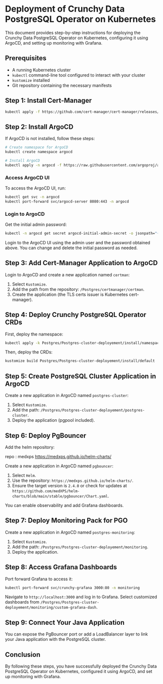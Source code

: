 
# Deployment of Crunchy Data PostgreSQL Operator on Kubernetes

This document provides step-by-step instructions for deploying the Crunchy Data PostgreSQL Operator on Kubernetes, configuring it using ArgoCD, and setting up monitoring with Grafana.

## Prerequisites

- A running Kubernetes cluster
- `kubectl` command-line tool configured to interact with your cluster
- `kustomize` installed
- Git repository containing the necessary manifests

## Step 1: Install Cert-Manager

```bash
kubectl apply -f https://github.com/cert-manager/cert-manager/releases/download/v1.15.1/cert-manager.yaml
```

## Step 2: Install ArgoCD

If ArgoCD is not installed, follow these steps:

```bash
# Create namespace for ArgoCD
kubectl create namespace argocd

# Install ArgoCD
kubectl apply -n argocd -f https://raw.githubusercontent.com/argoproj/argo-cd/stable/manifests/install.yaml
```

### Access ArgoCD UI

To access the ArgoCD UI, run:

```bash
kubectl get svc -n argocd
kubectl port-forward svc/argocd-server 8080:443 -n argocd
```

### Login to ArgoCD

Get the initial admin password:

```bash
kubectl -n argocd get secret argocd-initial-admin-secret -o jsonpath="{.data.password}" | base64 --decode && echo
```

Login to the ArgoCD UI using the admin user and the password obtained above. You can change and delete the initial password as needed.

## Step 3: Add Cert-Manager Application to ArgoCD

Login to ArgoCD and create a new application named `certman`:

1. Select `Kustomize`.
2. Add the path from the repository: `/Postgres/certmanager/certman`.
3. Create the application (the TLS certs issuer is Kubernetes cert-manager).

## Step 4: Deploy Crunchy PostgreSQL Operator CRDs

First, deploy the namespace:

```bash
kubectl apply -k Postgres/Postgres-cluster-deployement/install/namespace
```

Then, deploy the CRDs:

```bash
kustomize build Postgres/Postgres-cluster-deployement/install/default | kubectl apply --server-side -f -
```

## Step 5: Create PostgreSQL Cluster Application in ArgoCD

Create a new application in ArgoCD named `postgres-cluster`:

1. Select `Kustomize`.
2. Add the path: `/Postgres/Postgres-cluster-deployement/postgres-cluster`.
3. Deploy the application (pgpool included).

## Step 6: Deploy PgBouncer

Add the helm repository:

 repo : medxps https://medxps.github.io/helm-charts/


Create a new application in ArgoCD named `pgbouncer`:

1. Select `Helm`.
2. Use the repository: `https://medxps.github.io/helm-charts/`.
3. Ensure the target version is `2.4.0` or check for updates at `https://github.com/medXPS/helm-charts/blob/main/stable/pgbouncer/Chart.yaml`.

You can enable observability and add Grafana dashboards.

## Step 7: Deploy Monitoring Pack for PGO

Create a new application in ArgoCD named `postgres-monitoring`:

1. Select `Kustomize`.
2. Add the path: `/Postgres/Postgres-cluster-deployement/monitoring`.
3. Deploy the application.

## Step 8: Access Grafana Dashboards

Port forward Grafana to access it:

```bash
kubectl port-forward svc/crunchy-grafana 3000:80 -n monitoring
```

Navigate to `http://localhost:3000` and log in to Grafana. Select customized dashboards from `/Postgres/Postgres-cluster-deployement/monitoring/custom-grafana-dash`.

## Step 9: Connect Your Java Application

You can expose the PgBouncer port or add a LoadBalancer layer to link your Java application with the PostgreSQL cluster.

## Conclusion

By following these steps, you have successfully deployed the Crunchy Data PostgreSQL Operator on Kubernetes, configured it using ArgoCD, and set up monitoring with Grafana.
```
